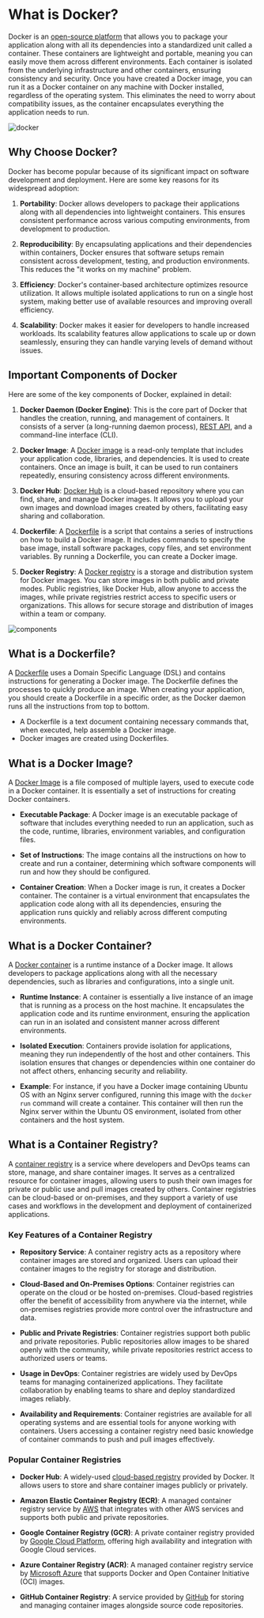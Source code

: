 # What is Docker?

Docker is an [open-source platform](https://www.docker.com) that allows you to package your application along with all its dependencies into a standardized unit called a container. These containers are lightweight and portable, meaning you can easily move them across different environments. Each container is isolated from the underlying infrastructure and other containers, ensuring consistency and security. Once you have created a Docker image, you can run it as a Docker container on any machine with Docker installed, regardless of the operating system. This eliminates the need to worry about compatibility issues, as the container encapsulates everything the application needs to run.

![docker](img/docker.jpg)

## Why Choose Docker?

Docker has become popular because of its significant impact on software development and deployment. Here are some key reasons for its widespread adoption:

1. **Portability**: Docker allows developers to package their applications along with all dependencies into lightweight containers. This ensures consistent performance across various computing environments, from development to production.

2. **Reproducibility**: By encapsulating applications and their dependencies within containers, Docker ensures that software setups remain consistent across development, testing, and production environments. This reduces the "it works on my machine" problem.

3. **Efficiency**: Docker's container-based architecture optimizes resource utilization. It allows multiple isolated applications to run on a single host system, making better use of available resources and improving overall efficiency.

4. **Scalability**: Docker makes it easier for developers to handle increased workloads. Its scalability features allow applications to scale up or down seamlessly, ensuring they can handle varying levels of demand without issues.

## Important Components of Docker

Here are some of the key components of Docker, explained in detail:

1. **Docker Daemon (Docker Engine)**: This is the core part of Docker that handles the creation, running, and management of containers. It consists of a server (a long-running daemon process), [REST API](https://docs.docker.com/engine/api/v1.41/), and a command-line interface (CLI).

2. **Docker Image**: A [Docker image](https://docs.docker.com/engine/reference/glossary/#image) is a read-only template that includes your application code, libraries, and dependencies. It is used to create containers. Once an image is built, it can be used to run containers repeatedly, ensuring consistency across different environments.

3. **Docker Hub**: [Docker Hub](https://hub.docker.com) is a cloud-based repository where you can find, share, and manage Docker images. It allows you to upload your own images and download images created by others, facilitating easy sharing and collaboration.

4. **Dockerfile**: A [Dockerfile](https://docs.docker.com/engine/reference/builder/) is a script that contains a series of instructions on how to build a Docker image. It includes commands to specify the base image, install software packages, copy files, and set environment variables. By running a Dockerfile, you can create a Docker image.

5. **Docker Registry**: A [Docker registry](https://docs.docker.com/registry/) is a storage and distribution system for Docker images. You can store images in both public and private modes. Public registries, like Docker Hub, allow anyone to access the images, while private registries restrict access to specific users or organizations. This allows for secure storage and distribution of images within a team or company.

![components](img/components.png)

## What is a Dockerfile?

A [Dockerfile](https://docs.docker.com/engine/reference/builder/) uses a Domain Specific Language (DSL) and contains instructions for generating a Docker image. The Dockerfile defines the processes to quickly produce an image. When creating your application, you should create a Dockerfile in a specific order, as the Docker daemon runs all the instructions from top to bottom.

- A Dockerfile is a text document containing necessary commands that, when executed, help assemble a Docker image.
- Docker images are created using Dockerfiles.

## What is a Docker Image?

A [Docker Image](https://docs.docker.com/engine/reference/glossary/#image) is a file composed of multiple layers, used to execute code in a Docker container. It is essentially a set of instructions for creating Docker containers.

- **Executable Package**: A Docker image is an executable package of software that includes everything needed to run an application, such as the code, runtime, libraries, environment variables, and configuration files.

- **Set of Instructions**: The image contains all the instructions on how to create and run a container, determining which software components will run and how they should be configured.

- **Container Creation**: When a Docker image is run, it creates a Docker container. The container is a virtual environment that encapsulates the application code along with all its dependencies, ensuring the application runs quickly and reliably across different computing environments.

## What is a Docker Container?

A [Docker container](https://docs.docker.com/engine/reference/glossary/#container) is a runtime instance of a Docker image. It allows developers to package applications along with all the necessary dependencies, such as libraries and configurations, into a single unit.

- **Runtime Instance**: A container is essentially a live instance of an image that is running as a process on the host machine. It encapsulates the application code and its runtime environment, ensuring the application can run in an isolated and consistent manner across different environments.

- **Isolated Execution**: Containers provide isolation for applications, meaning they run independently of the host and other containers. This isolation ensures that changes or dependencies within one container do not affect others, enhancing security and reliability.

- **Example**: For instance, if you have a Docker image containing Ubuntu OS with an Nginx server configured, running this image with the `docker run` command will create a container. This container will then run the Nginx server within the Ubuntu OS environment, isolated from other containers and the host system.

## What is a Container Registry?

A [container registry](https://docs.docker.com/registry/) is a service where developers and DevOps teams can store, manage, and share container images. It serves as a centralized resource for container images, allowing users to push their own images for private or public use and pull images created by others. Container registries can be cloud-based or on-premises, and they support a variety of use cases and workflows in the development and deployment of containerized applications.

### Key Features of a Container Registry

- **Repository Service**: A container registry acts as a repository where container images are stored and organized. Users can upload their container images to the registry for storage and distribution.

- **Cloud-Based and On-Premises Options**: Container registries can operate on the cloud or be hosted on-premises. Cloud-based registries offer the benefit of accessibility from anywhere via the internet, while on-premises registries provide more control over the infrastructure and data.

- **Public and Private Registries**: Container registries support both public and private repositories. Public repositories allow images to be shared openly with the community, while private repositories restrict access to authorized users or teams.

- **Usage in DevOps**: Container registries are widely used by DevOps teams for managing containerized applications. They facilitate collaboration by enabling teams to share and deploy standardized images reliably.

- **Availability and Requirements**: Container registries are available for all operating systems and are essential tools for anyone working with containers. Users accessing a container registry need basic knowledge of container commands to push and pull images effectively.

### Popular Container Registries

- **Docker Hub**: A widely-used [cloud-based registry](https://hub.docker.com) provided by Docker. It allows users to store and share container images publicly or privately.

- **Amazon Elastic Container Registry (ECR)**: A managed container registry service by [AWS](https://aws.amazon.com/ecr/) that integrates with other AWS services and supports both public and private repositories.

- **Google Container Registry (GCR)**: A private container registry provided by [Google Cloud Platform](https://cloud.google.com/container-registry), offering high availability and integration with Google Cloud services.

- **Azure Container Registry (ACR)**: A managed container registry service by [Microsoft Azure](https://azure.microsoft.com/en-us/services/container-registry/) that supports Docker and Open Container Initiative (OCI) images.

- **GitHub Container Registry**: A service provided by [GitHub](https://docs.github.com/en/packages/working-with-a-github-packages-registry/working-with-the-container-registry) for storing and managing container images alongside source code repositories.